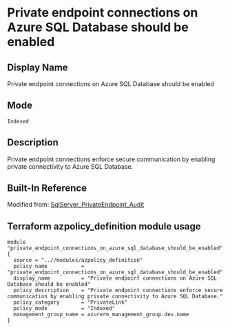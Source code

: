 # Private endpoint connections on Azure SQL Database should be enabled

## Display Name

Private endpoint connections on Azure SQL Database should be enabled

## Mode

`Indexed`

## Description

Private endpoint connections enforce secure communication by enabling private connectivity to Azure SQL Database.

## Built-In Reference

Modified from: [SqlServer_PrivateEndpoint_Audit](https://github.com/Azure/azure-policy/blob/master/built-in-policies/policyDefinitions/SQL/SqlServer_PrivateEndpoint_Audit.json)

Terraform azpolicy_definition module usage
-----

```hcl
module "private_endpoint_connections_on_azure_sql_database_should_be_enabled" {
  source = "..//modules/azpolicy_definition"
  policy_name           = "private_endpoint_connections_on_azure_sql_database_should_be_enabled"
  display_name          = "Private endpoint connections on Azure SQL Database should be enabled"
  policy_description    = "Private endpoint connections enforce secure communication by enabling private connectivity to Azure SQL Database."
  policy_category       = "PrivateLink"
  policy_mode           = "Indexed"
  management_group_name = azurerm_management_group.dev.name
}
```
